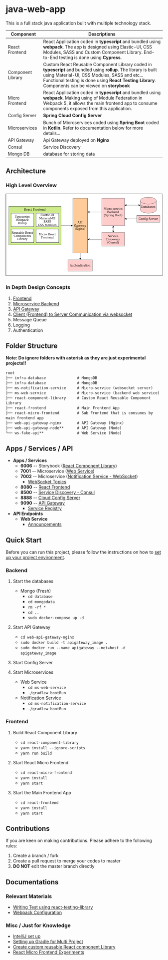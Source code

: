 # java-web-app

This is a full stack java application built with multiple technology stack.

| Component | Descriptions |
| --- | --- |
| React Frontend | React Application coded in **typescript** and bundled using **webpack**. The app is designed using Elastic-UI, CSS Modules, SASS and Custom Component Library. End-to-End testing is done using **Cypress**. |
| Component Library | Custom React Reusable Component Library coded in **typescript** and bundled using **rollup**. The library is built using Material-UI, CSS Modules, SASS and etc... Functional testing is done using **React Testing Library**. Components can be viewed on **storybook** |
| Micro Frontend | React Application coded in **typescript** and bundled using **webpack**. Making using of Module Federation in Webpack 5, it allows the main frontend app to consume components exposed from this application. |
| Config Server | **Spring Cloud Config Server** |
| Microservices | Bunch of Microservices coded using **Spring Boot** coded in **Kotlin**. Refer to documentation below for more details... |
| API Gateway | Api Gateway deployed on **Nginx** |
| Consul | Service Discovery |
| Mongo DB | database for storing data |

## Architecture

### High Level Overview

![Architecture](doc/images/architecture)

### In Depth Design Concepts

1. [Frontend](app-frontend-react/README.md) 
2. [Microservice Backend](app-backend/README.md)
3. [API Gateway](web-api-gateway-nginx/doc/API_GATEWAY_DESIGN.md)
4. [Client (Frontend) to Server Communication via websocket](ms-notification-service/doc/WEBSOCKET_DESIGN.md)
5. Message Queue
6. Logging
7. Authentication

## Folder Structure

**Note: Do ignore folders with asterisk as they are just experimental projects!!**

```
root
├── infra-database              # MongoDB
├── infra-database              # MongoDB
├── ms-notification-service     # Micro-service (websocket server)
├── ms-web-service              # Micro-service (backend web service)
├── react-component-library     # Custom React Reusable Component Library
├── react-frontend              # Main Frontend App
├── react-micro-frontend        # Sub Frontend that is consumes by main frontend app  
├── web-api-gateway-nginx       # API Gateway (Nginx)
├── web-api-gateway-node**      # API Gateway (Node)
└── ws-fake-api**               # Web Service (Node)
```

## Apps / Services / API

- **Apps / Services**
    - **6006** -- Storybook ([React Component Library](react-component-library/README.md))
    - **7001** -- Microservice ([Web Service](ms-web-service/README.md))
    - **7002** -- Microservice ([Notification Service - WebSocket](ms-notification-service/README.md))
        - [WebSocket Topics](ms-notification-service/doc/TOPICS.md)
    - **8080** -- [React Frontend](react-frontend/README.md)
    - **8500** -- [Service Discovery - Consul](web-api-gateway-nginx/README.md)
    - **8888** -- [Cloud Config Server](ms-config-server/README.md)
    - **9090** -- [API Gateway](web-api-gateway-nginx/README.md)
        - [Service Registry](web-api-gateway-nginx/doc/SERVICE_REGISTRY.md)
- **API Endpoints**
    - **Web Service**
        - [Announcements](ms-web-service/doc/ANNOUNCEMENT_SERVICE.md)

## Quick Start

Before you can run this project, please follow the instructions on how to [set up your project environment](doc/PROJECT_SETUP.md).

### Backend

1. Start the databases
    - Mongo (Fresh)
        - `cd database`
        - `cd mongodata`
        - `rm -rf *`
        - `cd ..`
        - `sudo docker-compose up -d`

2. Start API Gateway
    - `cd web-api-gateway-nginx`
    - `sudo docker build -t apigateway_image .`
    - `sudo docker run --name apigateway --net=host -d apigateway_image`

3. Start Config Server

4. Start Microservices
    - Web Service
        - `cd ms-web-service`
        - `./gradlew bootRun`
    - Notification Service
        - `cd ms-notification-service`
        - `./gradlew bootRun`

### Frontend

1. Build React Component Library
    - `cd react-component-library`
    - `yarn install --ignore-scripts`
    - `yarn run build`

2. Start React Micro Frontend
    - `cd react-micro-frontend`
    - `yarn install`
    - `yarn start`

3. Start the Main Frontend App
    - `cd react-frontend`
    - `yarn install`
    - `yarn start`

## Contributions

If you are keen on making contributions. Please adhere to the following rules:
1. Create a branch / fork 
2. Create a pull request to merge your codes to master
3. **DO NOT** edit the master branch directly

## Documentations

### Relevant Materials

- [Writing Test using react-testing-library](react-component-library/doc/TESTING_USING_REACT_TESTING_LIBRARY.md)
- [Webpack Configuration](react-frontend/doc/WEBPACK.md)

### Misc / Just for Knowledge

- [IntelliJ set up](doc/PROJECT_SETUP.md)
- [Setting up Gradle for Multi Project](doc/GRADLE_TIPS.md)
- [Create custom reusable React component Library](react-component-library)
- [React Micro Frontend Experiments](https://github.com/awarenessxz/react-micro-frontend)
